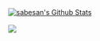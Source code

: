 <a href="https://github-readme-stats-sabesansathananthan.vercel.app/api?username=B00bleaTea&show_icons=true&hide_border=true&count_private=true&include_all_commits=true&theme=radical">
<img align="center" alt="sabesan's Github Stats" src="https://github-readme-stats-sabesansathananthan.vercel.app/api?username=B00bleaTea&show_icons=true&hide_border=true&count_private=true&include_all_commits=true&theme=radical" /></a>
<br/><br/>
<a href="https://github-readme-stats.sabesansathananthan.vercel.app/api/top-langs/?username=B00bleaTea&layout=compact&theme=radical&hide_border=true">
  <img align="center" src="https://github-readme-stats.sabesansathananthan.vercel.app/api/top-langs/?username=B00bleaTea&layout=compact&theme=radical&hide_border=true" />
</a>
